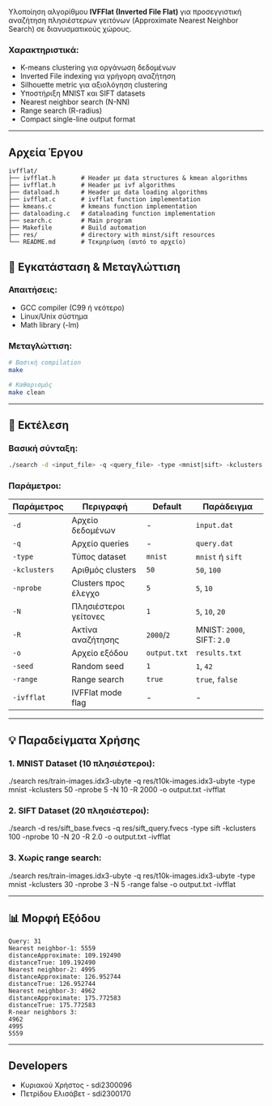 Υλοποίηση αλγορίθμου **IVFFlat (Inverted File Flat)** για προσεγγιστική 
αναζήτηση πλησιέστερων γειτόνων (Approximate Nearest Neighbor Search) σε 
διανυσματικούς χώρους.

### Χαρακτηριστικά:
- K-means clustering για οργάνωση δεδομένων
- Inverted File indexing για γρήγορη αναζήτηση
- Silhouette metric για αξιολόγηση clustering
- Υποστήριξη MNIST και SIFT datasets
- Nearest neighbor search (N-NN)
- Range search (R-radius)
- Compact single-line output format

---

##  Αρχεία Έργου

```
ivfflat/
├── ivfflat.h       # Header με data structures & kmean algorithms
├── ivfflat.h       # Header με ivf algorithms
├── dataload.h      # Header με data loading algorithms
├── ivfflat.c       # ivfflat function implementation
├── kmeans.c        # kmeans function implementation
├── dataloading.c   # dataloading function implementation
├── search.c        # Main program
├── Makefile        # Build automation
├── res/            # directory with minst/sift resources
└── README.md       # Τεκμηρίωση (αυτό το αρχείο)
```

## 🔧 Εγκατάσταση & Μεταγλώττιση

### Απαιτήσεις:
- GCC compiler (C99 ή νεότερο)
- Linux/Unix σύστημα
- Math library (-lm)

### Μεταγλώττιση:

```bash
# Βασική compilation
make

# Καθαρισμός
make clean
```

---

## 🚀 Εκτέλεση

### Βασική σύνταξη:
```bash
./search -d <input_file> -q <query_file> -type <mnist|sift> -kclusters <int> -nprobe <int> -N <int> -R <double> -o <output_file> -seed <int> -range <true|false> -ivfflat
```

### Παράμετροι:

| Παράμετρος  | Περιγραφή             | Default      | Παράδειγμα 
|-------------|-----------------------|--------------|------------
| `-d`        | Αρχείο δεδομένων      | -            | `input.dat` 
| `-q`        | Αρχείο queries        | -            | `query.dat` 
| `-type`     | Τύπος dataset         | `mnist`      | `mnist` ή `sift` 
| `-kclusters`| Αριθμός clusters      | `50`         | `50`, `100` 
| `-nprobe`   | Clusters προς έλεγχο  | `5`          | `5`, `10` 
| `-N`        | Πλησιέστεροι γείτονες | `1`          | `5`, `10`, `20` 
| `-R`        | Ακτίνα αναζήτησης     | `2000`/`2`   | MNIST: `2000`, SIFT: `2.0` 
| `-o`        | Αρχείο εξόδου         | `output.txt` | `results.txt` 
| `-seed`     | Random seed           | `1`          | `1`, `42` 
| `-range`    | Range search          | `true`       | `true`, `false` 
| `-ivfflat`  | IVFFlat mode flag     | -            | - 

---

## 💡 Παραδείγματα Χρήσης

### 1. MNIST Dataset (10 πλησιέστεροι):
./search res/train-images.idx3-ubyte -q res/t10k-images.idx3-ubyte -type mnist -kclusters 50 -nprobe 5 -N 10 -R 2000 -o output.txt -ivfflat

### 2. SIFT Dataset (20 πλησιέστεροι):
./search -d res/sift_base.fvecs -q res/sift_query.fvecs -type sift -kclusters 100 -nprobe 10 -N 20 -R 2.0 -o output.txt -ivfflat

### 3. Χωρίς range search:
./search res/train-images.idx3-ubyte -q res/t10k-images.idx3-ubyte -type mnist -kclusters 30 -nprobe 3 -N 5 -range false -o output.txt -ivfflat


---

## 📊 Μορφή Εξόδου 

```
Query: 31
Nearest neighbor-1: 5559
distanceApproximate: 109.192490
distanceTrue: 109.192490
Nearest neighbor-2: 4995
distanceApproximate: 126.952744
distanceTrue: 126.952744
Nearest neighbor-3: 4962
distanceApproximate: 175.772583
distanceTrue: 175.772583
R-near neighbors 3:
4962
4995
5559
```

---

## Developers
- Κυριακού Χρήστος - sdi2300096
- Πετρίδου Ελισάβετ - sdi2300170
